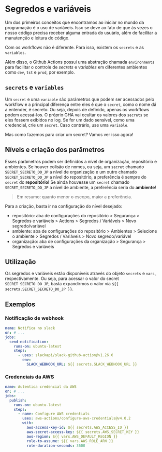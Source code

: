 # Segredos e variáveis

Um dos primeiros conceitos que encontramos ao iniciar no mundo da programação é o uso de variáveis. Isso se deve ao fato de que às vezes o nosso código precisa receber alguma entrada do usuário, além de facilitar a manutenção e leitura do código.

Com os workflows não é diferente. Para isso, existem os `secrets` e as `variables`.

Além disso, o Github Actions possui uma abstração chamada `environments` para facilitar o controle de *secrets* e *variables* em diferentes ambientes como `dev`, `tst` e `prod`, por exemplo.

## `secrets` e `variables`

Um `secret` e uma `variable` são parâmetros que podem ser acessados pelo workflow e a principal diferença entre eles é que o `secret`, como o nome dá a entender, é secreto. Ou seja, depois de definido, apenas os workflows podem acessá-los. O próprio GHA vai ocultar os valores dos `secrets` se eles fossem exibidos no log.
Se for um dado sensível, como uma credencial, crie um `secret`. Caso contrário, use uma `variable`.

Mas como fazemos para criar um secret? Vamos ver isso agora!

## Níveis e criação dos parâmetros

Esses parâmetros podem ser definidos a nível de organização, repositório e ambientes. Se houver colisão de nomes, ou seja, um `secret` chamado `SECRET_SECRETO_DO_JP` a nível de organização e um outro chamado `SECRET_SECRETO_DO_JP` a nível do repositório, a preferência é sempre do `secret` do **repositório**!
Se ainda houvesse um `secret` chamado `SECRET_SECRETO_DO_JP` a nível de ambiente, a preferência seria do **ambiente**!

> Em resumo: quanto menor o escopo, maior a preferência.

Para a criação, basta ir na configuração do nível desejado:
- repositório: aba de configurações do repositório > Segurança > Segredos e variáveis > Actions > Segredos / Variáveis > Novo segredo/variável
- ambiente: aba de configurações do repositório > Ambientes > Selecione o ambiente > Segredos / Variáveis > Novo segredo/variável
- organização: aba de configurações da organização > Segurança > Segredos e variáveis

## Utilização

Os segredos e variáveis estão disponíveis através do objeto `secrets` e `vars`, respectivamente. Ou seja, para acessar o valor do secret `SECRET_SECRETO_DO_JP`, basta expandirmos o valor via `${{ secrets.SECRET_SECRETO_DO_JP }}`.

## Exemplos

### Notificação de webhook

```yaml
name: Notifica no slack
on: # ...
jobs:
  send-notification:
    runs-on: ubuntu-latest
    steps:
      - uses: slackapi/slack-github-action@v1.26.0
        env:
          SLACK_WEBHOOK_URL: ${{ secrets.SLACK_WEBHOOK_URL }}
```

### Credenciais da AWS

```yaml
name: Autentica credencial da AWS
on: # ...
jobs:
  publish:
    runs-on: ubuntu-latest
    steps:
      - name: Configure AWS credentials
        uses: aws-actions/configure-aws-credentials@v4.0.2
        with:
          aws-access-key-id: ${{ secrets.AWS_ACCESS_ID }}
          aws-secret-access-key: ${{ secrets.AWS_SECRET_KEY }}
          aws-region: ${{ vars.AWS_DEFAULT_REGION }}
          role-to-assume: ${{ vars.AWS_ROLE_ARN }}
          role-duration-seconds: 3600
```
